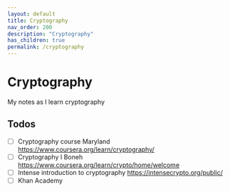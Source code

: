 ```yaml
---
layout: default
title: Cryptography
nav_order: 200
description: "Cryptography"
has_children: true
permalink: /cryptography
---
```


# Cryptography

My notes as I learn cryptography

## Todos

- [ ] Cryptography course Maryland https://www.coursera.org/learn/cryptography/
- [ ] Cryptography I Boneh https://www.coursera.org/learn/crypto/home/welcome
- [ ] Intense introduction to cryptography https://intensecrypto.org/public/
- [ ] Khan Academy
